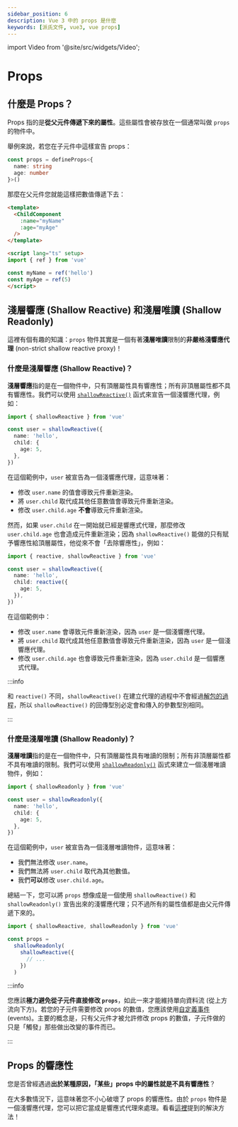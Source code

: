 ```yaml
---
sidebar_position: 6
description: Vue 3 中的 props 是什麼
keywords: [派氏文件, vue3, vue props]
---
```


import Video from '@site/src/widgets/Video';

# Props

## 什麼是 Props？

Props 指的是**從父元件傳遞下來的屬性**。這些屬性會被存放在一個通常叫做 `props` 的物件中。

舉例來說，若您在子元件中這樣宣告 props：

```ts title="ChildComponent.vue" showLineNumbers
const props = defineProps<{
  name: string
  age: number
}>()
```

那麼在父元件您就能這樣把數值傳遞下去：

```html title="ParentComponent.vue" showLineNumbers
<template>
  <ChildComponent
    :name="myName"
    :age="myAge"
  />
</template>

<script lang="ts" setup>
import { ref } from 'vue'

const myName = ref('hello')
const myAge = ref(5)
</script>
```

## 淺層響應 (Shallow Reactive) 和淺層唯讀 (Shallow Readonly)

這裡有個有趣的知識：`props` 物件其實是一個有著**淺層唯讀**限制的**非嚴格淺響應代理** (non-strict shallow reactive proxy)！

### 什麼是淺層響應 (Shallow Reactive)？

**淺層響應**指的是在一個物件中，只有頂層屬性具有響應性；所有非頂層屬性都不具有響應性。我們可以使用 [`shallowReactive()`](https://vuejs.org/api/reactivity-advanced.html#shallowreactive) 函式來宣告一個淺響應代理，例如：

```ts showLineNumbers
import { shallowReactive } from 'vue'

const user = shallowReactive({
  name: 'hello',
  child: {
    age: 5,
  },
})
```

在這個範例中，`user` 被宣告為一個淺響應代理，這意味著：

- 修改 `user.name` 的值會導致元件重新渲染。
- 將 `user.child` 取代成其他任意數值會導致元件重新渲染。
- 修改 `user.child.age` **不會**導致元件重新渲染。

然而，如果 `user.child` 在一開始就已經是響應式代理，那麼修改 `user.child.age` 也會造成元件重新渲染；因為 `shallowReactive()` 能做的只有賦予響應性給頂層屬性，他從來不會「去除響應性」，例如：

```ts showLineNumbers
import { reactive, shallowReactive } from 'vue'

const user = shallowReactive({
  name: 'hello',
  child: reactive({
    age: 5,
  }),
})
```

在這個範例中：

- 修改 `user.name` 會導致元件重新渲染，因為 `user` 是一個淺響應代理。
- 將 `user.child` 取代成其他任意數值會導致元件重新渲染，因為 `user` 是一個淺響應代理。
- 修改 `user.child.age` 也會導致元件重新渲染，因為 `user.child` 是一個響應式代理。

:::info

和 `reactive()` 不同，`shallowReactive()` 在建立代理的過程中不會經過[解包的過程](./unwrap-nested-ref)，所以 `shallowReactive()` 的回傳型別必定會和傳入的參數型別相同。

:::

### 什麼是淺層唯讀 (Shallow Readonly)？

**淺層唯讀**指的是在一個物件中，只有頂層屬性具有唯讀的限制；所有非頂層屬性都不具有唯讀的限制。我們可以使用 [`shallowReadonly()`](https://vuejs.org/api/reactivity-advanced.html#shallowreadonly) 函式來建立一個淺層唯讀物件，例如：

```ts showLineNumbers
import { shallowReadonly } from 'vue'

const user = shallowReadonly({
  name: 'hello',
  child: {
    age: 5,
  },
})
```

在這個範例中，`user` 被宣告為一個淺層唯讀物件，這意味著：

- 我們無法修改 `user.name`。
- 我們無法將 `user.child` 取代為其他數值。
- 我們**可以**修改 `user.child.age`。

總結一下，您可以將 `props` 想像成是一個使用 `shallowReactive()` 和 `shallowReadonly()` 宣告出來的淺響應代理；只不過所有的屬性值都是由父元件傳遞下來的。

```ts showLineNumbers
import { shallowReactive, shallowReadonly } from 'vue'

const props =
  shallowReadonly(
    shallowReactive({
      // ...
    })
  )
```

:::info

您應該**極力避免從子元件直接修改 `props`**，如此一來才能維持單向資料流 (從上方流向下方)。若您的子元件需要修改 props 的數值，您應該使用[自定義事件](https://vuejs.org/guide/components/events.html#component-events) (events)。主要的概念是，只有父元件才被允許修改 props 的數值，子元件做的只是「觸發」那些做出改變的事件而已。

:::

## Props 的響應性

您是否曾經遇過**出於某種原因，「某些」props 中的屬性就是不具有響應性**？

在大多數情況下，這意味著您不小心破壞了 props 的響應性。由於 `props` 物件是一個淺響應代理，您可以把它當成是響應式代理來處理。看看[這裡](./reactive#響應式代理的響應性)提到的解決方法！
